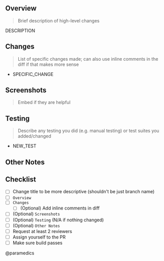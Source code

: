 ## Overview
>Brief description of high-level changes

DESCRIPTION

## Changes
>List of specific changes made; can also use inline comments in the diff if that makes more sense
- SPECIFIC_CHANGE

## Screenshots
>Embed if they are helpful


## Testing
>Describe any testing you did (e.g. manual testing) or test suites you added/changed
- NEW_TEST

## Other Notes


## Checklist
- [ ] Change title to be more descriptive (shouldn't be just branch name)
- [ ] `Overview`
- [ ] `Changes`
  - [ ] \(Optional) Add inline comments in diff
- [ ] \(Optional) `Screenshots`
- [ ] \(Optional) `Testing` (N/A if nothing changed)
- [ ] \(Optional) `Other Notes`
- [ ] Request at least 2 reviewers
- [ ] Assign yourself to the PR
- [ ] Make sure build passes

@paramedics
